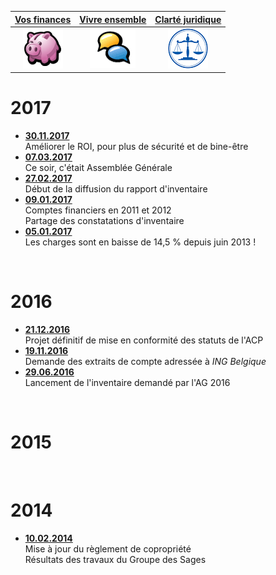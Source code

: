 <link rel="stylesheet" href="normal3.css" type="text/css" />

| [Vos finances](https://brab80webscom.github.io/Comptes) | [Vivre ensemble](http://brabanconne-contact.site123.me/) | [Clarté juridique](/Legal/intro.md) |
| :---: | :---: | :---: |
| ![](icon_earn.png) | ![](icon_feedback.png) | ![](icon_justice.png)

# 2017

* [**30.11.2017**](20171130.md)<br>Améliorer le ROI, pour plus de sécurité et de bine-être
* [**07.03.2017**](20170307.md)<br>Ce soir, c'était Assemblée Générale
* [**27.02.2017**](20170227.md)<br>Début de la diffusion du rapport d'inventaire
* [**09.01.2017**](20170109.md)<br>Comptes financiers en 2011 et 2012<br>Partage des constatations d'inventaire
* [**05.01.2017**](20170105.md)<br>Les charges sont en baisse de 14,5 % depuis juin 2013 !

&nbsp;

# 2016

* [**21.12.2016**](20161221.md)<br>Projet définitif de mise en conformité des statuts de l'ACP
* [**19.11.2016**](20161119.md)<br>Demande des extraits de compte adressée à *ING Belgique*
* [**29.06.2016**](20160629.md)<br>Lancement de l'inventaire demandé par l'AG 2016

&nbsp;

# 2015

&nbsp;

# 2014

* [**10.02.2014**](/2014/20140210.md)<br>Mise à jour du règlement de copropriété<br>Résultats des travaux du Groupe des Sages

&nbsp;
